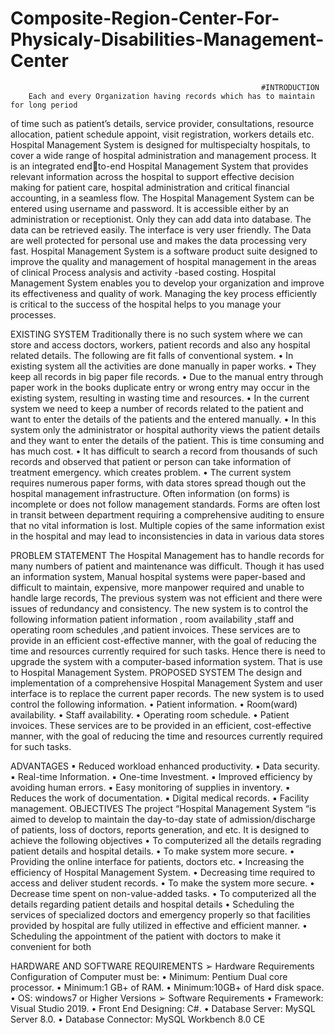 # Composite-Region-Center-For-Physicaly-Disabilities-Management-Center

                                                            #INTRODUCTION
        Each and every Organization having records which has to maintain for long period 
of time such as patient’s details, service provider, consultations, resource allocation, 
patient schedule appoint, visit registration, workers details etc.
Hospital Management System is designed for multispecialty hospitals, to cover a 
wide range of hospital administration and management process. It is an integrated endto-end Hospital Management System that provides relevant information across the 
hospital to support effective decision making for patient care, hospital administration and 
critical financial accounting, in a seamless flow. The Hospital Management System can be 
entered using username and password. It is accessible either by an administration or 
receptionist. Only they can add data into database. The data can be retrieved easily. The 
interface is very user friendly. The Data are well protected for personal use and makes 
the data processing very fast.
Hospital Management System is a software product suite designed to improve the 
quality and management of hospital management in the areas of clinical Process analysis 
and activity -based costing. Hospital Management System enables you to develop your 
organization and improve its effectiveness and quality of work. Managing the key process 
efficiently is critical to the success of the hospital helps to you manage your processes.

EXISTING SYSTEM
Traditionally there is no such system where we can store and access doctors,
workers, patient records and also any hospital related details. The following are fit falls 
of conventional system.
• In existing system all the activities are done manually in paper works.
• They keep all records in big paper file records.
• Due to the manual entry through paper work in the books duplicate entry or 
wrong entry may occur in the existing system, resulting in wasting time and 
resources.
• In the current system we need to keep a number of records related to the patient 
and want to enter the details of the patients and the entered manually.
• In this system only the administrator or hospital authority views the patient 
details and they want to enter the details of the patient. This is time consuming 
and has much cost. 
• It has difficult to search a record from thousands of such records and observed 
that patient or person can take information of treatment emergency. which 
creates problem.
• The current system requires numerous paper forms, with data stores spread 
though out the hospital management infrastructure. Often information (on forms) 
is incomplete or does not follow management standards. Forms are often lost in 
transit between department requiring a comprehensive auditing to ensure that no 
vital information is lost. Multiple copies of the same information exist in the 
hospital and may lead to inconsistencies in data in various data stores

PROBLEM STATEMENT
The Hospital Management has to handle records for many numbers of patient and 
maintenance was difficult. Though it has used an information system, Manual hospital 
systems were paper-based and difficult to maintain, expensive, more manpower required 
and unable to handle large records, The previous system was not efficient and there were 
issues of redundancy and consistency. The new system is to control the following 
information patient information , room availability ,staff and operating room schedules 
,and patient invoices. These services are to provide in an efficient cost-effective manner, 
with the goal of reducing the time and resources currently required for such tasks. Hence 
there is need to upgrade the system with a computer-based information system. That is 
use to Hospital Management System.
PROPOSED SYSTEM
The design and implementation of a comprehensive Hospital Management System 
and user interface is to replace the current paper records. The new system is to used 
control the following information.
• Patient information.
• Room(ward) availability.
• Staff availability.
• Operating room schedule.
• Patient invoices. 
These services are to be provided in an efficient, cost-effective manner, with the 
goal of reducing the time and resources currently required for such tasks.

ADVANTAGES
▪ Reduced workload enhanced productivity.
▪ Data security.
▪ Real-time Information.
▪ One-time Investment.
▪ Improved efficiency by avoiding human errors.
▪ Easy monitoring of supplies in inventory.
▪ Reduces the work of documentation.
▪ Digital medical records.
▪ Facility management.
OBJECTIVES
The project “Hospital Management System “is aimed to develop to maintain the 
day-to-day state of admission/discharge of patients, loss of doctors, reports generation, 
and etc. It is designed to achieve the following objectives
• To computerized all the details regrading patient details and hospital details.
• To make system more secure.
• Providing the online interface for patients, doctors etc.
• Increasing the efficiency of Hospital Management System.
• Decreasing time required to access and deliver student records.
• To make the system more secure.
• Decrease time spent on non-value-added tasks.
• To computerized all the details regarding patient details and hospital details
• Scheduling the services of specialized doctors and emergency properly so that 
facilities provided by hospital are fully utilized in effective and efficient manner.
• Scheduling the appointment of the patient with doctors to make it convenient for 
both

HARDWARE AND SOFTWARE REQUIREMENTS
➢ Hardware Requirements
 Configuration of Computer must be:
• Minimum: Pentium Dual core processor.
• Minimum:1 GB+ of RAM.
• Minimum:10GB+ of Hard disk space.
• OS: windows7 or Higher Versions
➢ Software Requirements
• Framework: Visual Studio 2019.
• Front End Designing: C#.
• Database Server: MySQL Server 8.0.
• Database Connector: MySQL Workbench 8.0 CE
